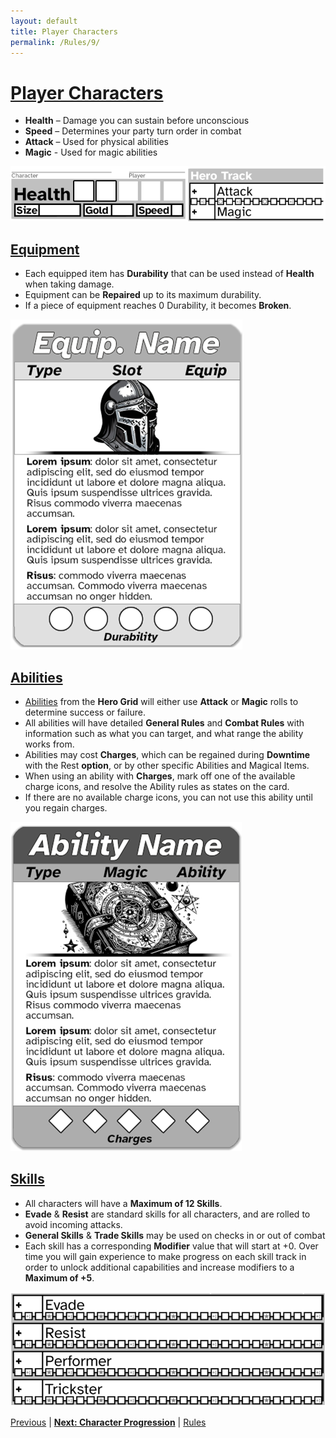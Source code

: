 ```yaml
---
layout: default
title: Player Characters
permalink: /Rules/9/
---
```

# [Player Characters](#player-characters)
- **Health** – Damage you can sustain before unconscious
- **Speed** – Determines your party turn order in combat
- **Attack** – Used for physical abilities
- **Magic** -  Used for magic abilities

![Player Characters 1](https://raw.githubusercontent.com/SmashXanadu/Expeditions/refs/heads/main/images/PlayerCharacters1.png)
## [Equipment](#equipment)
- Each equipped item has **Durability** that can be used instead of **Health** when taking damage.
- Equipment can be **Repaired** up to its maximum durability.
- If a piece of equipment reaches 0 Durability, it becomes **Broken**.

![Player Characters 2](https://raw.githubusercontent.com/SmashXanadu/Expeditions/refs/heads/main/images/PlayerCharacters2.png)

## [Abilities](#abilities)
- [Abilities]({{site.baseurl}}/PlayerResources/Abilities/AbilityList/#ability-list) from the **Hero Grid** will either use **Attack** or **Magic** rolls to determine success or failure.
- All abilities will have detailed **General Rules** and **Combat Rules** with information such as what you can target, and what range the ability works from.
- Abilities may cost **Charges**, which can be regained during **Downtime** with the Rest **option**, or by other specific Abilities and Magical Items.
- When using an ability with **Charges**, mark off one of the available charge icons, and resolve the Ability rules as states on the card.
- If there are no available charge icons, you can not use this ability until you regain charges.

![Player Characters 3](https://raw.githubusercontent.com/SmashXanadu/Expeditions/refs/heads/main/images/PlayerCharacters3.png)

## [Skills](#skills)
- All characters will have a **Maximum of 12 Skills**.
- **Evade** & **Resist** are standard skills for all characters, and are rolled to avoid incoming attacks.
- **General Skills** & **Trade Skills** may be used on checks in or out of combat
- Each skill has a corresponding **Modifier** value that will start at +0. Over time you will gain experience to make progress on each skill track in order to unlock additional capabilities and increase modifiers to a **Maximum of +5**.

![Player Characters 4](https://raw.githubusercontent.com/SmashXanadu/Expeditions/refs/heads/main/images/PlayerCharacters4.png)

[Previous]({{site.baseurl}}/Rules/8/#hero-grid) | **[Next: Character Progression]({{site.baseurl}}/Rules/10/)** | [Rules]({{site.baseurl}}/Rules/Index/#rules)